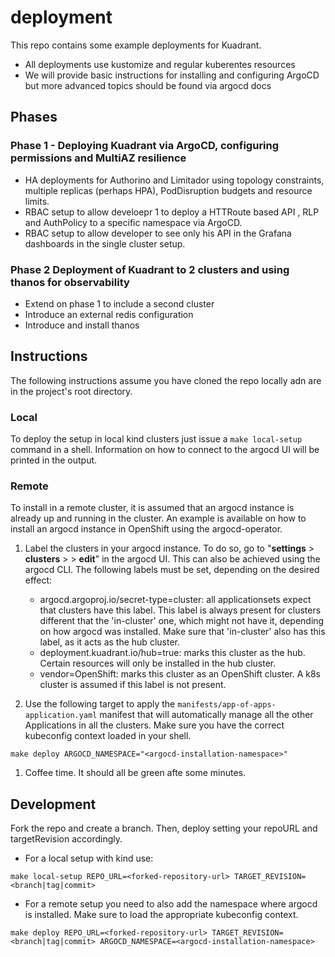 # deployment
This repo contains some example deployments for Kuadrant. 

- All deployments use kustomize and regular kuberentes resources
- We will provide basic instructions for installing and configuring ArgoCD but more advanced topics should be found via argocd docs

## Phases



### **Phase 1** - Deploying Kuadrant via ArgoCD, configuring permissions and MultiAZ resilience

- HA deployments for Authorino and Limitador using topology constraints, multiple replicas (perhaps HPA), PodDisruption budgets and resource limits.
- RBAC setup to allow develoepr 1 to deploy a HTTRoute based API , RLP and AuthPolicy to a specific namespace via ArgoCD.
- RBAC setup to allow developer to see only his API in the Grafana dashboards in the single cluster setup.


### **Phase 2** Deployment of Kuadrant to 2 clusters and using thanos for observability

- Extend on phase 1 to include a second cluster
- Introduce an external redis configuration
- Introduce and install thanos 

## Instructions

The following instructions assume you have cloned the repo locally adn are in the project's root directory.

### Local

To deploy the setup in local kind clusters just issue a `make local-setup` command in a shell. Information on how to connect to the argocd UI will be printed in the output.

### Remote

To install in a remote cluster, it is assumed that an argocd instance is already up and running in the cluster. An example is available on how to install an argocd instance in OpenShift using the argocd-operator.

1. Label the clusters in your argocd instance. To do so, go to "**settings** > **clusters** > **<cluster-name>** > **edit**" in the argocd UI. This can also be achieved using the argocd CLI. The following labels must be set, depending on the desired effect:

    * argocd.argoproj.io/secret-type=cluster: all applicationsets expect that clusters have this label. This label is always present for clusters different that the 'in-cluster' one, which might not have it, depending on how argocd was installed. Make sure that 'in-cluster' also has this label, as it acts as the hub cluster.
    * deployment.kuadrant.io/hub=true: marks this cluster as the hub. Certain resources will only be installed in the hub cluster.
    * vendor=OpenShift: marks this cluster as an OpenShift cluster. A k8s cluster is assumed if this label is not present.

2. Use the following target to apply the `manifests/app-of-apps-application.yaml` manifest that will automatically manage all the other Applications in all the clusters. Make sure you have the correct kubeconfig context loaded in your shell.

```
make deploy ARGOCD_NAMESPACE="<argocd-installation-namespace>"
```

1. Coffee time. It should all be green afte some minutes.


## Development

Fork the repo and create a branch. Then, deploy setting your repoURL and targetRevision accordingly.

* For a local setup with kind use:

```
make local-setup REPO_URL=<forked-repository-url> TARGET_REVISION=<branch|tag|commit>
``` 

* For a remote setup you need to also add the namespace where argocd is installed. Make sure to load the appropriate kubeconfig context.

```
make deploy REPO_URL=<forked-repository-url> TARGET_REVISION=<branch|tag|commit> ARGOCD_NAMESPACE=<argocd-installation-namespace>
```